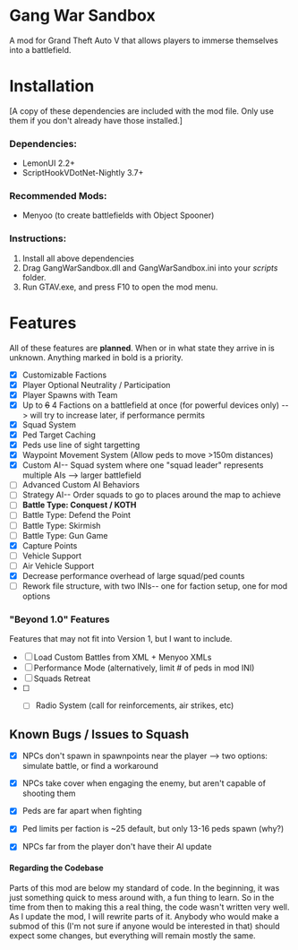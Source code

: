# Gang War Sandbox
A mod for Grand Theft Auto V that allows players to immerse themselves into a battlefield.

# Installation
[A copy of these dependencies are included with the mod file. Only use them if you don't already have those installed.]
### Dependencies:
- LemonUI 2.2+
- ScriptHookVDotNet-Nightly 3.7+
### Recommended Mods:
- Menyoo (to create battlefields with Object Spooner)

### Instructions:
1. Install all above dependencies
2. Drag GangWarSandbox.dll and GangWarSandbox.ini into your *scripts* folder.
3. Run GTAV.exe, and press F10 to open the mod menu. 

# Features
All of these features are __planned__. When or in what state they arrive in is unknown. Anything marked in bold is a priority.
- [x] Customizable Factions
- [x] Player Optional Neutrality / Participation
- [x] Player Spawns with Team
- [x] Up to ~~6~~ 4 Factions on a battlefield at once (for powerful devices only) --> will try to increase later, if performance permits
- [x] Squad System
- [x] Ped Target Caching
- [x] Peds use line of sight targetting
- [x] Waypoint Movement System (Allow peds to move >150m distances)
- [x] Custom AI-- Squad system where one "squad leader" represents multiple AIs --> larger battlefield
- [ ] Advanced Custom AI Behaviors
- [ ] Strategy AI-- Order squads to go to places around the map to achieve
- [ ] __Battle Type: Conquest / KOTH__
- [ ] Battle Type: Defend the Point
- [ ] Battle Type: Skirmish
- [ ] Battle Type: Gun Game
- [x] Capture Points
- [ ] Vehicle Support
- [ ] Air Vehicle Support
- [x] Decrease performance overhead of large squad/ped counts
- [ ] Rework file structure, with two INIs-- one for faction setup, one for mod options

### "Beyond 1.0" Features
Features that may not fit into Version 1, but I want to include.
- [ ] Load Custom Battles from XML + Menyoo XMLs
- [ ] Performance Mode (alternatively, limit # of peds in mod INI)
- [ ] Squads Retreat
- [ ] - [ ] Radio System (call for reinforcements, air strikes, etc)


## Known Bugs / Issues to Squash
- [x] NPCs don't spawn in spawnpoints near the player --> two options: simulate battle, or find a workaround
- [x] NPCs take cover when engaging the enemy, but aren't capable of shooting them
- [x] Peds are far apart when fighting
- [x] Ped limits per faction is ~25 default, but only 13-16 peds spawn (why?)
- [x] NPCs far from the player don't have their AI update






#### Regarding the Codebase
Parts of this mod are below my standard of code. In the beginning, it was just something quick to mess around with, a fun thing to learn. So in the time from then to making this a real thing, the code wasn't written very well. As I update the mod, I will rewrite parts of it. Anybody who would make a submod of this (I'm not sure if anyone would be interested in that) should expect some changes, but everything will remain mostly the same.
